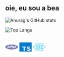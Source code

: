 ## oie, eu sou a bea

![Anurag's GitHub stats](https://github-readme-stats.vercel.app/api?username=beantz&show_icons=true&theme=dracula)


![Top Langs](https://github-readme-stats.vercel.app/api/top-langs/?username=beantz&layout=compact)

<div style="display: inline_block"><br>
  <img align="center" alt="Rafa-Js" height="30" width="40" src="https://github.com/devicons/devicon/blob/master/icons/php/php-plain.svg">
  <img align="center" alt="Rafa-Ts" height="30" width="40" src="https://raw.githubusercontent.com/devicons/devicon/master/icons/typescript/typescript-plain.svg">
  <img align="center" alt="Rafa-React" height="30" width="40" src="https://raw.githubusercontent.com/devicons/devicon/master/icons/react/react-original.svg">
</div>
